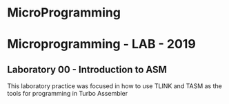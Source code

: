 # MicroProgramming
# Microprogramming - LAB - 2019

## Laboratory 00 - Introduction to ASM
This laboratory practice was focused in how to use TLINK and TASM
as the tools for programming in Turbo Assembler
